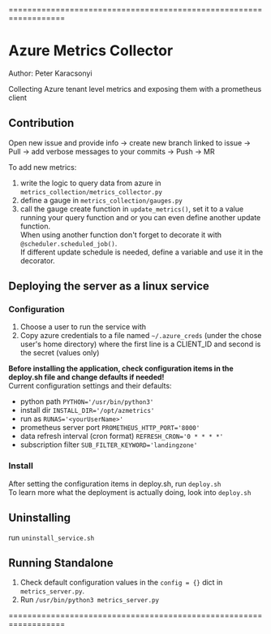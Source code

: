==================================================================

# Azure Metrics Collector

Author: Peter Karacsonyi

Collecting Azure tenant level metrics and exposing them with a prometheus client

## Contribution

Open new issue and provide info -> create new branch linked to issue -> Pull -> add verbose messages to your commits -> Push -> MR

To add new metrics:

1) write the logic to query data from azure in `metrics_collection/metrics_collector.py`
2) define a gauge in `metrics_collection/gauges.py`
3) call the gauge create function in `update_metrics()`, set it to a value running your query function and or you can even define another update function.   
   When using another function don't forget to decorate it with `@scheduler.scheduled_job()`.  
   If different update schedule is needed, define a variable and use it in the decorator.

## Deploying the server as a linux service

### Configuration

1) Choose a user to run the service with
2) Copy azure credentials to a file named `~/.azure_creds` (under the chose user's home directory) where the first line is a CLIENT_ID and second is the secret (values only)

**Before installing the application, check configuration items in the deploy.sh file and change defaults if needed!**  
Current configuration settings and their defaults:

- python path
`PYTHON='/usr/bin/python3'`
- install dir
`INSTALL_DIR='/opt/azmetrics'`
- run as
`RUNAS='<yourUserName>'`
- prometheus server port
`PROMETHEUS_HTTP_PORT='8000'`
- data refresh interval (cron format)
`REFRESH_CRON='0 * * * *'`
- subscription filter
`SUB_FILTER_KEYWORD='landingzone'`

### Install

After setting the configuration items in deploy.sh, run `deploy.sh`  
To learn more what the deployment is actually doing, look into `deploy.sh`

## Uninstalling

run `uninstall_service.sh`

## Running Standalone

1) Check default configuration values in the `config = {}` dict in `metrics_server.py`.
2) Run `/usr/bin/python3 metrics_server.py`

==================================================================
